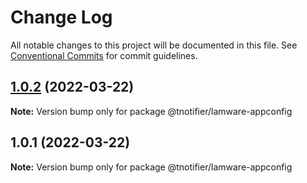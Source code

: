 # Change Log

All notable changes to this project will be documented in this file.
See [Conventional Commits](https://conventionalcommits.org) for commit guidelines.

## [1.0.2](https://github.com/tnotifier/lamware/compare/@tnotifier/lamware-appconfig@1.0.1...@tnotifier/lamware-appconfig@1.0.2) (2022-03-22)

**Note:** Version bump only for package @tnotifier/lamware-appconfig





## 1.0.1 (2022-03-22)

**Note:** Version bump only for package @tnotifier/lamware-appconfig

